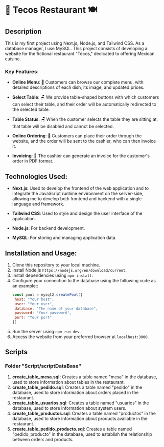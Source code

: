 # 🌮 Tecos Restaurant 🍽️

## Description

This is my first project using Next.js, Node.js, and Tailwind CSS. As a database manager, I use MySQL. This project consists of developing a website for the fictional restaurant "Tecos," dedicated to offering Mexican cuisine.

### Key Features:

- **Online Menu**: 📜 Customers can browse our complete menu, with detailed descriptions of each dish, its image, and updated prices.
  
- **Select Table**: 🪑 We provide table-shaped buttons with which customers can select their table, and their order will be automatically redirected to the selected table.

- **Table Status**: 🪑 When the customer selects the table they are sitting at, that table will be disabled and cannot be selected.

- **Online Ordering**: 📲 Customers can place their order through the website, and the order will be sent to the cashier, who can then invoice it.

- **Invoicing**: 🧾 The cashier can generate an invoice for the customer's order in PDF format.

## Technologies Used:

- **Next.js**: Used to develop the frontend of the web application and to integrate the JavaScript runtime environment on the server-side, allowing me to develop both frontend and backend with a single language and framework.

- **Tailwind CSS**: Used to style and design the user interface of the application.

- **Node.js**: For backend development.

- **MySQL**: For storing and managing application data.

## Installation and Usage:

1. Clone this repository to your local machine.
2. Install Node.js `https://nodejs.org/en/download/current`.
3. Install dependencies using `npm install`.
4. Configure your connection to the database using the following code as an example::
    ```javascript
    const pool = mysql2.createPool({
     host: "Your host",
     user: "Your user",
     database: "The name of your database",
     password: "Your password",
     port: "Your port"
    })
5. Run the server using `npm run dev`.
6. Access the website from your preferred browser at `localhost:3000`.

## Scripts

### Folder "Script/scriptDataBase"

1. **create_table_mesa.sql**: Creates a table named "mesa" in the database, used to store information about tables in the restaurant.
2. **create_table_pedido.sql**: Creates a table named "pedido" in the database, used to store information about orders placed in the restaurant.
3. **create_table_usuarios.sql**: Creates a table named "usuarios" in the database, used to store information about system users.
4. **create_table_productos.sql**: Creates a table named "productos" in the database, used to store information about products available in the restaurant.
5. **create_table_pedido_producto.sql**: Creates a table named "pedido_producto" in the database, used to establish the relationship between orders and products.




